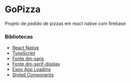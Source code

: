 # GoPizza
 Projeto de pedido de pizzas em react native com firebase


### Bibliotecas

* [React Native]()
* [TypeScript]()
* [Fonte dm-sans]()
* [Fonte dm-serif-display]()
* [Expo App Loading]()
* [Styled Components]()